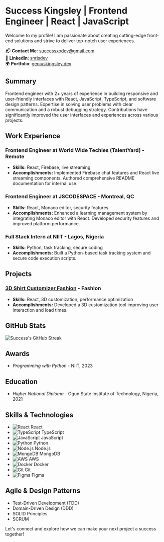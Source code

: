 # Success Kingsley | Frontend Engineer | React | JavaScript

Welcome to my profile! I am passionate about creating cutting-edge front-end solutions and strive to deliver top-notch user experiences.

📬 **Contact Me**: successxodev@gmail.com  
🔗 **LinkedIn**: [snrjsdev](https://www.linkedin.com/in/snrjsdev)  
🌍 **Portfolio**: [geniuskingsley.dev](https://geniuskingsley.dev)

## Summary

Frontend engineer with 2+ years of experience in building responsive and user-friendly interfaces with React, JavaScript, TypeScript, and software design patterns. Expertise in solving user problems with clear communication and a robust debugging strategy. Contributions have significantly improved the user interfaces and experiences across various projects.

## Work Experience

### Frontend Engineer at World Wide Techies (TalentYard) - Remote

- **Skills:** React, Firebase, live streaming
- **Accomplishments:** Implemented Firebase chat features and React live streaming components. Authored comprehensive README documentation for internal use.

### Frontend Engineer at JSCODESPACE - Montreal, QC

- **Skills:** React, Monaco editor, security features
- **Accomplishments:** Enhanced a learning management system by integrating Monaco editor with React. Developed security features and improved platform performance.

### Full Stack Intern at NIIT - Lagos, Nigeria

- **Skills:** Python, task tracking, secure coding
- **Accomplishments:** Built a Python-based task tracking system and secure code execution scripts.

## Projects

### [3D Shirt Customizer Fashion](https://threejs-design.vercel.app) - Fashion

- **Skills:** React, 3D customization, performance optimization
- **Accomplishments:** Developed a 3D customization tool improving user interaction and load times.

## GitHub Stats

![Success's GitHub Streak](https://github-readme-streak-stats.herokuapp.com/?user=xosnrdev&theme=dark&background=000000)

## Awards

- *Programming with Python* - NIIT, 2023

## Education

- *Higher National Diploma* - Ogun State Institute of Technology, Nigeria, 2021

## Skills & Technologies

- ![React](https://img.shields.io/badge/-React-20232A?style=flat-square&logo=react) React
- ![TypeScript](https://img.shields.io/badge/-TypeScript-3178C6?style=flat-square&logo=typescript) TypeScript
- ![JavaScript](https://img.shields.io/badge/-JavaScript-F7DF1E?style=flat-square&logo=javascript) JavaScript
- ![Python](https://img.shields.io/badge/-Python-3776AB?style=flat-square&logo=python) Python
- ![Node.js](https://img.shields.io/badge/-Node.js-43853D?style=flat-square&logo=node.js) Node.js
- ![MongoDB](https://img.shields.io/badge/-MongoDB-4EA94B?style=flat-square&logo=mongodb) MongoDB
- ![AWS](https://img.shields.io/badge/-AWS-232F3E?style=flat-square&logo=amazon-aws) AWS
- ![Docker](https://img.shields.io/badge/-Docker-2496ED?style=flat-square&logo=docker) Docker
- ![Git](https://img.shields.io/badge/-Git-F05032?style=flat-square&logo=git) Git
- ![Figma](https://img.shields.io/badge/-Figma-F24E1E?style=flat-square&logo=figma) Figma

## Agile & Design Patterns

- Test-Driven Development (TDD)
- Domain-Driven Design (DDD)
- SOLID Principles
- SCRUM

Let's connect and explore how we can make your next project a success together!
